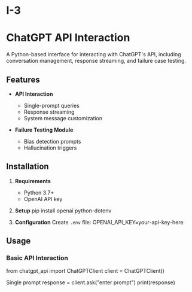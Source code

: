 # I-3

# ChatGPT API Interaction

A Python-based interface for interacting with ChatGPT's API, including conversation management, response streaming, and failure case testing.

## Features

- **API Interaction**
  - Single-prompt queries
  - Response streaming
  - System message customization


- **Failure Testing Module**
  - Bias detection prompts
  - Hallucination triggers
  

## Installation

1. **Requirements**
   - Python 3.7+
   - OpenAI API key

2. **Setup**
pip install openai python-dotenv


3. **Configuration**
Create `.env` file:
OPENAI_API_KEY=your-api-key-here


## Usage

### Basic API Interaction
from chatgpt_api import ChatGPTClient
client = ChatGPTClient()

Single prompt
response = client.ask("enter prompt")
print(response)
